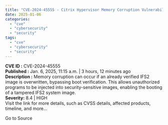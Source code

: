 ```yaml
---
title: "CVE-2024-45555 - Citrix Hypervisor Memory Corruption Vulnerability"
date: 2025-01-06
categories: 
  - "cve"
  - "cybersecurity"
  - "security"
tags: 
  - "cve"
  - "cybersecurity"
  - "security"
---
```


**CVE ID :** CVE-2024-45555  
**Published :** Jan. 6, 2025, 11:15 a.m. | 3 hours, 12 minutes ago  
**Description :** Memory corruption can occur if an already verified IFS2 image is overwritten, bypassing boot verification. This allows unauthorized programs to be injected into security-sensitive images, enabling the booting of a tampered IFS2 system image.  
**Severity:** 8.4 | HIGH  
Visit the link for more details, such as CVSS details, affected products, timeline, and more...

Go to Source
